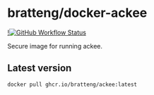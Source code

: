 # bratteng/docker-ackee

[!![GitHub Workflow Status](https://img.shields.io/github/workflow/status/bratteng/docker-ackee/publish?logo=github&style=for-the-badge)](https://github.com/bratteng/docker-ackee/actions?query=workflow:publish)

Secure image for running ackee.

## Latest version
```
docker pull ghcr.io/bratteng/ackee:latest
```

